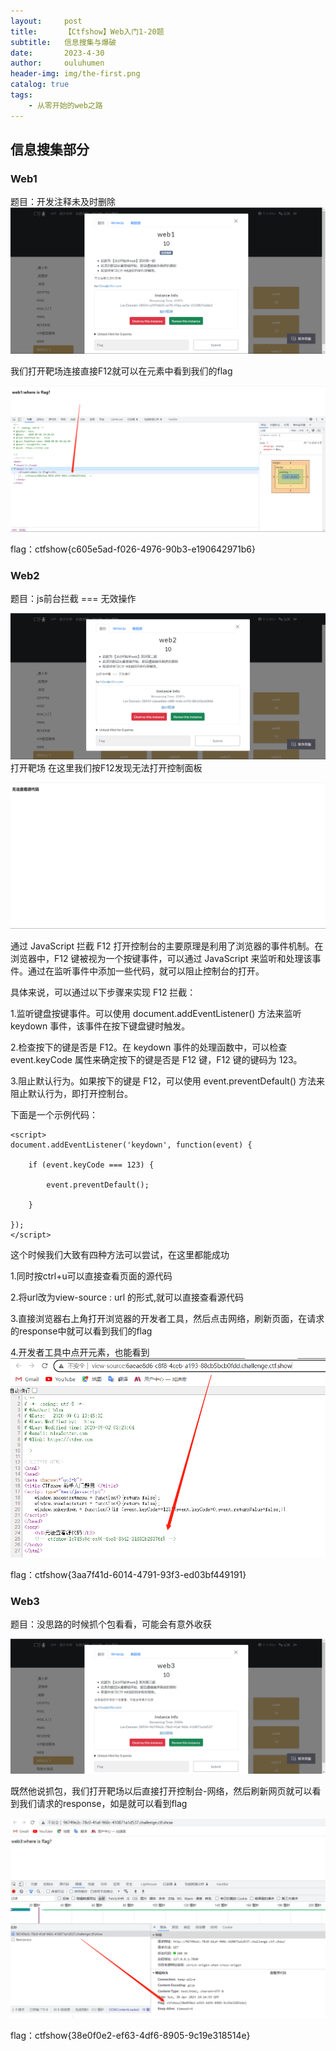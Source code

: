 ```yaml
---
layout:     post   				    
title:      【Ctfshow】Web入门1-20题		
subtitle:   信息搜集与爆破
date:       2023-4-30 				
author:     ouluhumen 						
header-img: img/the-first.png 	
catalog: true 						
tags:								
    - 从零开始的web之路
---
```


## 信息搜集部分
### Web1
题目：开发注释未及时删除
![好像图片没有加载出来呢](/img/ctfshow/web/web1-1.png)

我们打开靶场连接直接F12就可以在元素中看到我们的flag

![好像图片没有加载出来呢](/img/ctfshow/web/web1-2.png)

flag：ctfshow{c605e5ad-f026-4976-90b3-e190642971b6}

### Web2
题目：js前台拦截 === 无效操作

![好像图片没有加载出来呢](/img/ctfshow/web/web2-1.png)
打开靶场
在这里我们按F12发现无法打开控制面板

![好像图片没有加载出来呢](/img/ctfshow/web/web2-2.png)

通过 JavaScript 拦截 F12 打开控制台的主要原理是利用了浏览器的事件机制。在浏览器中，F12 键被视为一个按键事件，可以通过 JavaScript 来监听和处理该事件。通过在监听事件中添加一些代码，就可以阻止控制台的打开。

具体来说，可以通过以下步骤来实现 F12 拦截：

1.监听键盘按键事件。可以使用 document.addEventListener() 方法来监听 keydown 事件，该事件在按下键盘键时触发。

2.检查按下的键是否是 F12。在 keydown 事件的处理函数中，可以检查 event.keyCode 属性来确定按下的键是否是 F12 键，F12 键的键码为 123。

3.阻止默认行为。如果按下的键是 F12，可以使用 event.preventDefault() 方法来阻止默认行为，即打开控制台。

下面是一个示例代码：
```
<script>
document.addEventListener('keydown', function(event) {
    
    if (event.keyCode === 123) {
      
        event.preventDefault();
    
    }
  
});
</script>
```
这个时候我们大致有四种方法可以尝试，在这里都能成功

1.同时按ctrl+u可以直接查看页面的源代码

2.将url改为view-source : url 的形式,就可以直接查看源代码

3.直接浏览器右上角打开浏览器的开发者工具，然后点击网络，刷新页面，在请求的response中就可以看到我们的flag

4.开发者工具中点开元素，也能看到
![好像图片没有加载出来呢](/img/ctfshow/web/web2-3.png)

flag：ctfshow{3aa7f41d-6014-4791-93f3-ed03bf449191}

### Web3
题目：没思路的时候抓个包看看，可能会有意外收获

![好像图片没有加载出来呢](/img/ctfshow/web/web3-1.png)

既然他说抓包，我们打开靶场以后直接打开控制台-网络，然后刷新网页就可以看到我们请求的response，如是就可以看到flag

![好像图片没有加载出来呢](/img/ctfshow/web/web3-2.png)

flag：ctfshow{38e0f0e2-ef63-4df6-8905-9c19e318514e}
